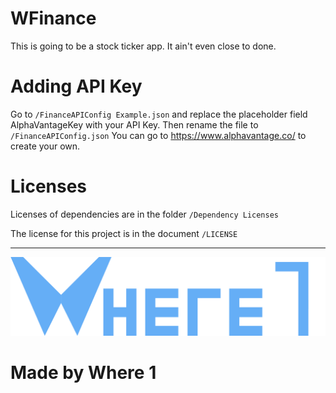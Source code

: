 # WFinance

This is going to be a stock ticker app. It ain't even close to done.

# Adding API Key

Go to `/FinanceAPIConfig Example.json` and replace the placeholder field AlphaVantageKey with your API Key. Then rename the file to `/FinanceAPIConfig.json` You can go to https://www.alphavantage.co/ to create your own.

# Licenses

Licenses of dependencies are in the folder `/Dependency Licenses`

The license for this project is in the document `/LICENSE`

---
![Logo](/ClientApp/public/images/logo_full.png)

# Made by Where 1
